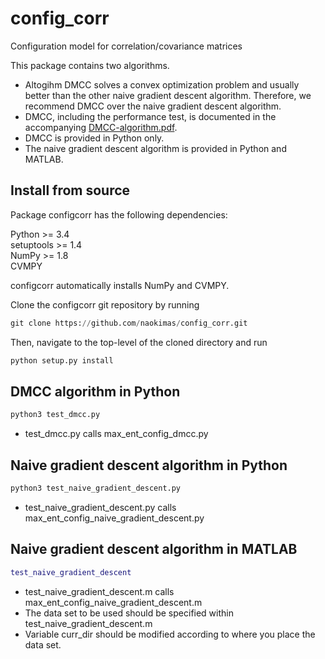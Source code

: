 # config_corr
Configuration model for correlation/covariance matrices

This package contains two algorithms.
* Altogihm DMCC solves a convex optimization problem and usually better than the other naive gradient descent algorithm. Therefore, we recommend DMCC over the naive gradient descent algorithm.
* DMCC, including the performance test, is documented in the accompanying [DMCC-algorithm.pdf](https://github.com/naokimas/config_corr/blob/master/DMCC-algorithm.pdf).
* DMCC is provided in Python only.
* The naive gradient descent algorithm is provided in Python and MATLAB.

## Install from source

Package configcorr has the following dependencies:

Python >= 3.4  
setuptools >= 1.4  
NumPy >= 1.8  
CVMPY

configcorr automatically installs NumPy and CVMPY.

Clone the configcorr git repository by running

```python
git clone https://github.com/naokimas/config_corr.git
```

Then, navigate to the top-level of the cloned directory and run

```python
python setup.py install
```

## DMCC algorithm in Python

```python
python3 test_dmcc.py
```

* test_dmcc.py calls max_ent_config_dmcc.py

## Naive gradient descent algorithm in Python

```python
python3 test_naive_gradient_descent.py
```

* test_naive_gradient_descent.py calls max_ent_config_naive_gradient_descent.py


## Naive gradient descent algorithm in MATLAB

```MATLAB
test_naive_gradient_descent
```

* test_naive_gradient_descent.m calls max_ent_config_naive_gradient_descent.m
* The data set to be used should be specified within test_naive_gradient_descent.m
* Variable curr_dir should be modified according to where you place the data set.
